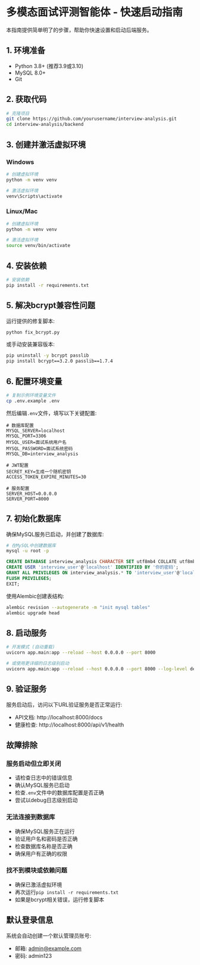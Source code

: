 # 多模态面试评测智能体 - 快速启动指南

本指南提供简单明了的步骤，帮助你快速设置和启动后端服务。

## 1. 环境准备

- Python 3.8+ (推荐3.9或3.10)
- MySQL 8.0+
- Git

## 2. 获取代码

```bash
# 克隆项目
git clone https://github.com/yourusername/interview-analysis.git
cd interview-analysis/backend
```

## 3. 创建并激活虚拟环境

### Windows
```bash
# 创建虚拟环境
python -m venv venv

# 激活虚拟环境
venv\Scripts\activate
```

### Linux/Mac
```bash
# 创建虚拟环境
python -m venv venv

# 激活虚拟环境
source venv/bin/activate
```

## 4. 安装依赖

```bash
# 安装依赖
pip install -r requirements.txt
```

## 5. 解决bcrypt兼容性问题

运行提供的修复脚本:

```bash
python fix_bcrypt.py
```

或手动安装兼容版本:

```bash
pip uninstall -y bcrypt passlib
pip install bcrypt==3.2.0 passlib==1.7.4
```

## 6. 配置环境变量

```bash
# 复制示例环境变量文件
cp .env.example .env
```

然后编辑`.env`文件，填写以下关键配置:

```
# 数据库配置
MYSQL_SERVER=localhost
MYSQL_PORT=3306
MYSQL_USER=面试系统用户名
MYSQL_PASSWORD=面试系统密码
MYSQL_DB=interview_analysis

# JWT配置
SECRET_KEY=生成一个随机密钥
ACCESS_TOKEN_EXPIRE_MINUTES=30

# 服务配置
SERVER_HOST=0.0.0.0
SERVER_PORT=8000
```

## 7. 初始化数据库

确保MySQL服务已启动，并创建了数据库:

```bash
# 在MySQL中创建数据库
mysql -u root -p
```

```sql
CREATE DATABASE interview_analysis CHARACTER SET utf8mb4 COLLATE utf8mb4_unicode_ci;
CREATE USER 'interview_user'@'localhost' IDENTIFIED BY '你的密码';
GRANT ALL PRIVILEGES ON interview_analysis.* TO 'interview_user'@'localhost';
FLUSH PRIVILEGES;
EXIT;
```

使用Alembic创建表结构:

```bash
alembic revision --autogenerate -m "init mysql tables"
alembic upgrade head
```

## 8. 启动服务

```bash
# 开发模式 (自动重载)
uvicorn app.main:app --reload --host 0.0.0.0 --port 8000

# 或使用更详细的日志级别启动
uvicorn app.main:app --reload --host 0.0.0.0 --port 8000 --log-level debug
```

## 9. 验证服务

服务启动后，访问以下URL验证服务是否正常运行:

- API文档: http://localhost:8000/docs
- 健康检查: http://localhost:8000/api/v1/health

## 故障排除

### 服务启动但立即关闭
- 请检查日志中的错误信息
- 确认MySQL服务已启动
- 检查`.env`文件中的数据库配置是否正确
- 尝试以debug日志级别启动

### 无法连接到数据库
- 确保MySQL服务正在运行
- 验证用户名和密码是否正确
- 检查数据库名称是否正确
- 确保用户有正确的权限

### 找不到模块或依赖问题
- 确保已激活虚拟环境
- 再次运行`pip install -r requirements.txt`
- 如果是bcrypt相关错误，运行修复脚本

## 默认登录信息

系统会自动创建一个默认管理员账号:

- 邮箱: admin@example.com
- 密码: admin123 